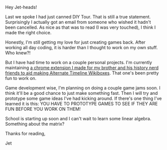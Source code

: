Hey Jet-heads!

Last we spoke I had just canned DIY Tour. That is still a true statement. Surprisingly I actually got an email from someone who wished it hadn't been cancelled. As nice as that was to read (I was very touched), I think I made the right choice.

Honestly, I'm still getting my love for just creating games back. After working all day coding, it is harder than I thought to work on my own stuff. Who knew?!

But I have had time to work on a couple personal projects. I'm currently maintaining [a chrome extension I made for my brother and his history nerd friends to aid making Alternate Timeline Wikiboxes](https://github.com/JetSimon/wikibox-toolkit). That one's been pretty fun to work on.

Game development wise, I'm planning on doing a couple game jams soon. I think it'll be a good chance to just make something fast. Then I will try and prototype some game ideas I've had kicking around. If there's one thing I've learned it is this: YOU HAVE TO PROTOTYPE GAMES TO SEE IF THEY ARE FUN BEFORE YOU WORK ON THEM!

School is starting up soon and I can't wait to learn some linear algebra. Something about the matrix?

Thanks for reading,

Jet